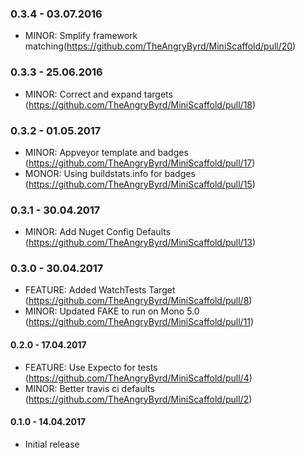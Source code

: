 ### 0.3.4 - 03.07.2016
* MINOR: Smplify framework matching(https://github.com/TheAngryByrd/MiniScaffold/pull/20)

### 0.3.3 - 25.06.2016
* MINOR: Correct and expand targets (https://github.com/TheAngryByrd/MiniScaffold/pull/18)

### 0.3.2 - 01.05.2017
* MINOR: Appveyor template and badges (https://github.com/TheAngryByrd/MiniScaffold/pull/17)
* MONOR: Using buildstats.info for badges (https://github.com/TheAngryByrd/MiniScaffold/pull/15)

### 0.3.1 - 30.04.2017
* MINOR: Add Nuget Config Defaults (https://github.com/TheAngryByrd/MiniScaffold/pull/13)

### 0.3.0 - 30.04.2017
* FEATURE: Added WatchTests Target (https://github.com/TheAngryByrd/MiniScaffold/pull/8)
* MINOR: Updated FAKE to run on Mono 5.0 (https://github.com/TheAngryByrd/MiniScaffold/pull/11)

#### 0.2.0 - 17.04.2017
* FEATURE: Use Expecto for tests (https://github.com/TheAngryByrd/MiniScaffold/pull/4)
* MINOR: Better travis ci defaults (https://github.com/TheAngryByrd/MiniScaffold/pull/2)

#### 0.1.0 - 14.04.2017
* Initial release
